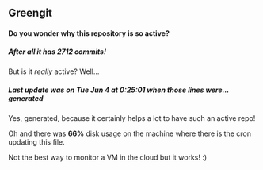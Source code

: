 ## Greengit

#### Do you wonder why this repository is so active?

##### After all it has 2712 commits!

But is it *really* active? Well...

##### Last update was on Tue Jun 4 at 0:25:01 when those lines were... generated

Yes, generated, because it certainly helps a lot to have such an active repo!

Oh and there was **66%** disk usage on the machine
where there is the cron updating this file.

Not the best way to monitor a VM in the cloud but it works! :)
